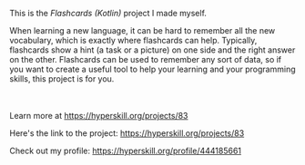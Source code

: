 This is the *Flashcards (Kotlin)* project I made myself.


<p>When learning a new language, it can be hard to remember all the new vocabulary, which is exactly where flashcards can help. Typically, flashcards show a hint (a task or a picture) on one side and the right answer on the other. Flashcards can be used to remember any sort of data, so if you want to create a useful tool to help your learning and your programming skills, this project is for you.</p><br/><br/>Learn more at <a href="https://hyperskill.org/projects/83?utm_source=ide&utm_medium=ide&utm_campaign=ide&utm_content=project-card">https://hyperskill.org/projects/83</a>

Here's the link to the project: https://hyperskill.org/projects/83

Check out my profile: https://hyperskill.org/profile/444185661